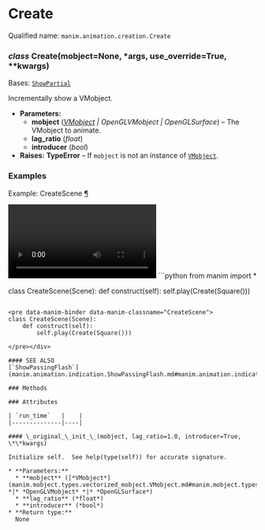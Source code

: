 # Create

Qualified name: `manim.animation.creation.Create`

### *class* Create(mobject=None, \*args, use_override=True, \*\*kwargs)

Bases: [`ShowPartial`](manim.animation.creation.ShowPartial.md#manim.animation.creation.ShowPartial)

Incrementally show a VMobject.

* **Parameters:**
  * **mobject** ([*VMobject*](manim.mobject.types.vectorized_mobject.VMobject.md#manim.mobject.types.vectorized_mobject.VMobject) *|* *OpenGLVMobject* *|* *OpenGLSurface*) – The VMobject to animate.
  * **lag_ratio** (*float*)
  * **introducer** (*bool*)
* **Raises:**
  **TypeError** – If `mobject` is not an instance of [`VMobject`](manim.mobject.types.vectorized_mobject.VMobject.md#manim.mobject.types.vectorized_mobject.VMobject).

### Examples

<div id="createscene" class="admonition admonition-manim-example">
<p class="admonition-title">Example: CreateScene <a class="headerlink" href="#createscene">¶</a></p><video
    class="manim-video"
    controls
    loop
    autoplay
    src="./CreateScene-1.mp4">
</video>
```python
from manim import *

class CreateScene(Scene):
    def construct(self):
        self.play(Create(Square()))
```

<pre data-manim-binder data-manim-classname="CreateScene">
class CreateScene(Scene):
    def construct(self):
        self.play(Create(Square()))

</pre></div>

#### SEE ALSO
[`ShowPassingFlash`](manim.animation.indication.ShowPassingFlash.md#manim.animation.indication.ShowPassingFlash)

### Methods

### Attributes

| `run_time`   |    |
|--------------|----|

#### \_original_\_init_\_(mobject, lag_ratio=1.0, introducer=True, \*\*kwargs)

Initialize self.  See help(type(self)) for accurate signature.

* **Parameters:**
  * **mobject** ([*VMobject*](manim.mobject.types.vectorized_mobject.VMobject.md#manim.mobject.types.vectorized_mobject.VMobject) *|* *OpenGLVMobject* *|* *OpenGLSurface*)
  * **lag_ratio** (*float*)
  * **introducer** (*bool*)
* **Return type:**
  None
